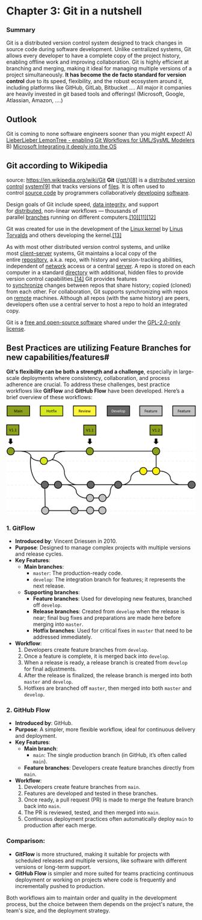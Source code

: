 # Chapter 3: Git in a nutshell

### Summary
Git is a distributed version control system designed to track changes in source code during software development. Unlike centralized systems, Git allows every developer to have a complete copy of the project history, enabling offline work and improving collaboration. Git is highly efficient at branching and merging, making it ideal for managing multiple versions of a project simultaneously. **It has become the de facto standard for version control** due to its speed, flexibility, and the robust ecosystem around it, including platforms like GitHub, GitLab, Bitbucket ....
All major it companies are heavily invested in git based tools and offerings! (Microsoft, Google, Atlassian, Amazon, ....)
## Outlook
Git is coming to none software engineers sooner than you might expect! 
A) [LieberLieber LemonTree - enabling Git Workflows for UML/SysML Modelers](https://www.lieberlieber.com/lemontree/de/)
B) [Microsoft Integrating it deeply into the OS](https://www.theverge.com/2024/5/21/24161785/microsoft-windows-file-explorer-version-control-7z-tar)
## Git according to Wikipedia
source: https://en.wikipedia.org/wiki/Git
**Git** ([/ɡɪt/](https://en.wikipedia.org/wiki/Help:IPA/English "Help:IPA/English"))[[8]](https://en.wikipedia.org/wiki/Git#cite_note-:0-9) is a [distributed version control](https://en.wikipedia.org/wiki/Distributed_version_control "Distributed version control") [system](https://en.wikipedia.org/wiki/Software_system "Software system")[[9]](https://en.wikipedia.org/wiki/Git#cite_note-FOOTNOTEChaconStraub201429%E2%80%9331-10) that tracks versions of [files](https://en.wikipedia.org/wiki/Computer_file "Computer file"). It is often used to control [source code](https://en.wikipedia.org/wiki/Source_code "Source code") by programmers collaboratively [developing](https://en.wikipedia.org/wiki/Software_development "Software development") [software](https://en.wikipedia.org/wiki/Software "Software").

Design goals of Git include speed, [data integrity](https://en.wikipedia.org/wiki/Data_integrity "Data integrity"), and support for [distributed](https://en.wikipedia.org/wiki/Distributed_computing "Distributed computing"), non-linear workflows — thousands of parallel [branches](https://en.wikipedia.org/wiki/Branching_(version_control) "Branching (version control)") running on different computers.[[10]](https://en.wikipedia.org/wiki/Git#cite_note-kernel_SCM_saga-11)[[11]](https://en.wikipedia.org/wiki/Git#cite_note-integrity_goals-12)[[12]](https://en.wikipedia.org/wiki/Git#cite_note-linusGoogleTalk-13)

Git was created for use in the development of the [Linux kernel](https://en.wikipedia.org/wiki/Linux_kernel "Linux kernel") by [Linus Torvalds](https://en.wikipedia.org/wiki/Linus_Torvalds "Linus Torvalds") and others developing the kernel.[[13]](https://en.wikipedia.org/wiki/Git#cite_note-pro-git-1.2-14)

As with most other distributed version control systems, and unlike most [client–server](https://en.wikipedia.org/wiki/Client%E2%80%93server "Client–server") systems, Git maintains a local copy of the entire [repository](https://en.wikipedia.org/wiki/Repository_(version_control) "Repository (version control)"), a.k.a. repo, with history and version-tracking abilities, independent of [network](https://en.wikipedia.org/wiki/Computer_network "Computer network") access or a central [server](https://en.wikipedia.org/wiki/Server_(computing) "Server (computing)"). A repo is stored on each computer in a standard [directory](https://en.wikipedia.org/wiki/Directory_(computing) "Directory (computing)") with additional, hidden files to provide version control capabilities.[[14]](https://en.wikipedia.org/wiki/Git#cite_note-15) Git provides features to [synchronize](https://en.wikipedia.org/wiki/Synchronization_(computer_science) "Synchronization (computer science)") changes between repos that share history; copied (cloned) from each other. For collaboration, Git supports synchronizing with repos on [remote](https://en.wikipedia.org/wiki/Computer_network "Computer network") machines. Although all repos (with the same history) are peers, developers often use a central server to host a repo to hold an integrated copy.

Git is a [free and open-source software](https://en.wikipedia.org/wiki/Free_and_open-source_software "Free and open-source software") shared under the [GPL-2.0-only license](https://en.wikipedia.org/wiki/GNU_General_Public_License "GNU General Public License").

## Best Practices are utilizing Feature Branches for new capabilities/features#
**Git's flexibility can be both a strength and a challenge**, especially in large-scale deployments where consistency, collaboration, and process adherence are crucial. To address these challenges, best practice workflows like **GitFlow** and **GitHub Flow** have been developed. Here’s a brief overview of these workflows:

![](Pasted%20image%2020240826132423.png)
### 1. GitFlow
- **Introduced by**: Vincent Driessen in 2010.
- **Purpose**: Designed to manage complex projects with multiple versions and release cycles.
- **Key Features**:
  - **Main branches**: 
    - `master`: The production-ready code.
    - `develop`: The integration branch for features; it represents the next release.
  - **Supporting branches**:
    - **Feature branches**: Used for developing new features, branched off `develop`.
    - **Release branches**: Created from `develop` when the release is near; final bug fixes and preparations are made here before merging into `master`.
    - **Hotfix branches**: Used for critical fixes in `master` that need to be addressed immediately.
- **Workflow**:
  1. Developers create feature branches from `develop`.
  2. Once a feature is complete, it is merged back into `develop`.
  3. When a release is ready, a release branch is created from `develop` for final adjustments.
  4. After the release is finalized, the release branch is merged into both `master` and `develop`.
  5. Hotfixes are branched off `master`, then merged into both `master` and `develop`.

### 2. GitHub Flow
- **Introduced by**: GitHub.
- **Purpose**: A simpler, more flexible workflow, ideal for continuous delivery and deployment.
- **Key Features**:
  - **Main branch**:
    - `main`: The single production branch (in GitHub, it’s often called `main`).
  - **Feature branches**: Developers create feature branches directly from `main`.
- **Workflow**:
  1. Developers create feature branches from `main`.
  2. Features are developed and tested in these branches.
  3. Once ready, a pull request (PR) is made to merge the feature branch back into `main`.
  4. The PR is reviewed, tested, and then merged into `main`.
  5. Continuous deployment practices often automatically deploy `main` to production after each merge.

### Comparison:
- **GitFlow** is more structured, making it suitable for projects with scheduled releases and multiple versions, like software with different versions or long-term support.
- **GitHub Flow** is simpler and more suited for teams practicing continuous deployment or working on projects where code is frequently and incrementally pushed to production.

Both workflows aim to maintain order and quality in the development process, but the choice between them depends on the project's nature, the team's size, and the deployment strategy.


